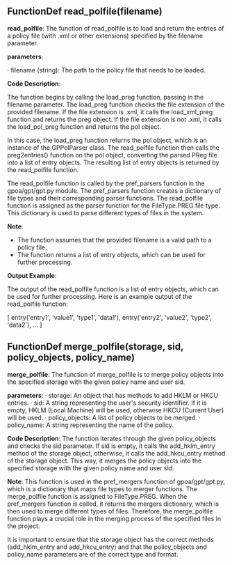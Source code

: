 ## FunctionDef read_polfile(filename)
 **read\_polfile**: The function of read\_polfile is to load and return the entries of a policy file (with .xml or other extensions) specified by the filename parameter.

**parameters**:

· filename (string): The path to the policy file that needs to be loaded.

**Code Description**:

The function begins by calling the load\_preg function, passing in the filename parameter. The load\_preg function checks the file extension of the provided filename. If the file extension is .xml, it calls the load\_xml\_preg function and returns the preg object. If the file extension is not .xml, it calls the load\_pol\_preg function and returns the pol object.

In this case, the load\_preg function returns the pol object, which is an instance of the GPPolParser class. The read\_polfile function then calls the preg2entries() function on the pol object, converting the parsed PReg file into a list of entry objects. The resulting list of entry objects is returned by the read\_polfile function.

The read\_polfile function is called by the pref\_parsers function in the gpoa/gpt/gpt.py module. The pref\_parsers function creates a dictionary of file types and their corresponding parser functions. The read\_polfile function is assigned as the parser function for the FileType.PREG file type. This dictionary is used to parse different types of files in the system.

**Note**:

* The function assumes that the provided filename is a valid path to a policy file.
* The function returns a list of entry objects, which can be used for further processing.

**Output Example**:

The output of the read\_polfile function is a list of entry objects, which can be used for further processing. Here is an example output of the read\_polfile function:

[
entry('entry1', 'value1', 'type1', 'data1'),
entry('entry2', 'value2', 'type2', 'data2'),
...
]
## FunctionDef merge_polfile(storage, sid, policy_objects, policy_name)
 **merge\_polfile**: The function of merge\_polfile is to merge policy objects into the specified storage with the given policy name and user sid.

**parameters**:
· storage: An object that has methods to add HKLM or HKCU entries.
· sid: A string representing the user's security identifier. If it is empty, HKLM (Local Machine) will be used, otherwise HKCU (Current User) will be used.
· policy\_objects: A list of policy objects to be merged.
· policy\_name: A string representing the name of the policy.

**Code Description**:
The function iterates through the given policy\_objects and checks the sid parameter. If sid is empty, it calls the add\_hklm\_entry method of the storage object, otherwise, it calls the add\_hkcu\_entry method of the storage object. This way, it merges the policy objects into the specified storage with the given policy name and user sid.

**Note**:
This function is used in the pref\_mergers function of gpoa/gpt/gpt.py, which is a dictionary that maps file types to merger functions. The merge\_polfile function is assigned to FileType.PREG. When the pref\_mergers function is called, it returns the mergers dictionary, which is then used to merge different types of files. Therefore, the merge\_polfile function plays a crucial role in the merging process of the specified files in the project.

It is important to ensure that the storage object has the correct methods (add\_hklm\_entry and add\_hkcu\_entry) and that the policy\_objects and policy\_name parameters are of the correct type and format.
